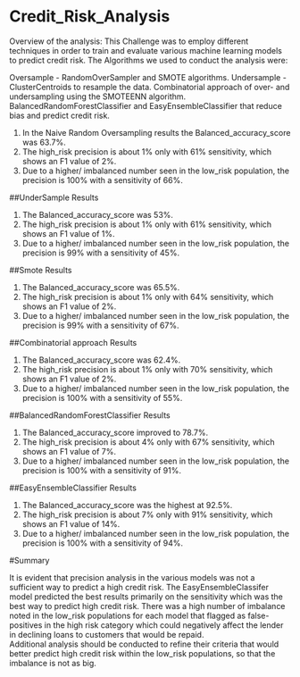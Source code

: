 # Credit_Risk_Analysis
Overview of the analysis:
This Challenge was to employ different techniques in order to train and evaluate various machine learning models to predict credit risk. The Algorithms we used to conduct the analysis were:

Oversample - RandomOverSampler and SMOTE algorithms.
Undersample - ClusterCentroids to resample the data.
Combinatorial approach of over- and undersampling using the SMOTEENN algorithm.
BalancedRandomForestClassifier and EasyEnsembleClassifier that reduce bias and predict credit risk.

1. In the Naive Random Oversampling results the Balanced_accuracy_score was 63.7%.
2. The high_risk precision is about 1% only with 61% sensitivity, which shows an F1 value of 2%.
3. Due to a higher/ imbalanced number seen in the low_risk population, the precision is 100% with a sensitivity of 66%.


##UnderSample Results

1. The Balanced_accuracy_score was 53%.
2. The high_risk precision is about 1% only with 61% sensitivity, which shows an F1 value of 1%.
3. Due to a higher/ imbalanced number seen in the low_risk population, the precision is 99% with a sensitivity of 45%.
 

##Smote Results

1. The Balanced_accuracy_score was 65.5%.
2. The high_risk precision is about 1% only with 64% sensitivity, which shows an F1 value of 2%.
3. Due to a higher/ imbalanced number seen in the low_risk population, the precision is 99% with a sensitivity of 67%.

##Combinatorial approach Results

1. The Balanced_accuracy_score was 62.4%.
2. The high_risk precision is about 1% only with 70% sensitivity, which shows an F1 value of 2%.
3. Due to a higher/ imbalanced number seen in the low_risk population, the precision is 100% with a sensitivity of 55%.

##BalancedRandomForestClassifier Results

1. The Balanced_accuracy_score improved to 78.7%.
2. The high_risk precision is about 4% only with 67% sensitivity, which shows an F1 value of 7%.
3. Due to a higher/ imbalanced number seen in the low_risk population, the precision is 100% with a sensitivity of 91%.

##EasyEnsembleClassifier Results

1. The Balanced_accuracy_score was the highest at 92.5%.
2. The high_risk precision is about 7% only with 91% sensitivity, which shows an F1 value of 14%.
3. Due to a higher/ imbalanced number seen in the low_risk population, the precision is 100% with a sensitivity of 94%.


#Summary

It is evident that precision analysis in the various models was not a sufficient way to predict a high credit risk. 
The EasyEnsembleClassifer model predicted the best results primarily on the sensitivity which was the best way to predict high credit risk.
There was a high number of imbalance noted in the low_risk populations for each model that flagged as false-positives in the high risk category which could negatively affect the lender in declining loans to customers that would be repaid.  
Additional analysis should be conducted to refine their criteria that would better predict high credit risk within the low_risk populations, so that the imbalance is not as big. 

